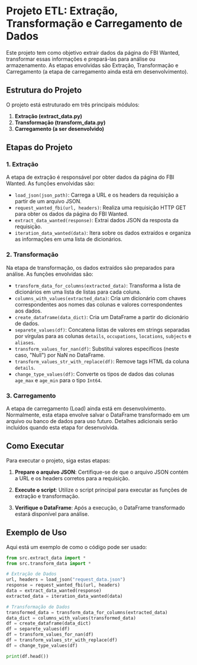 # Projeto ETL: Extração, Transformação e Carregamento de Dados

Este projeto tem como objetivo extrair dados da página do FBI Wanted, transformar essas informações e prepará-las para análise ou armazenamento. As etapas envolvidas são Extração, Transformação e Carregamento (a etapa de carregamento ainda está em desenvolvimento).

## Estrutura do Projeto

O projeto está estruturado em três principais módulos:

1. **Extração (extract_data.py)**
2. **Transformação (transform_data.py)**
3. **Carregamento (a ser desenvolvido)**

## Etapas do Projeto

### 1. Extração

A etapa de extração é responsável por obter dados da página do FBI Wanted. As funções envolvidas são:

- `load_json(json_path)`: Carrega a URL e os headers da requisição a partir de um arquivo JSON.
- `request_wanted_fbi(url, headers)`: Realiza uma requisição HTTP GET para obter os dados da página do FBI Wanted.
- `extract_data_wanted(response)`: Extrai dados JSON da resposta da requisição.
- `iteration_data_wanted(data)`: Itera sobre os dados extraídos e organiza as informações em uma lista de dicionários.

### 2. Transformação

Na etapa de transformação, os dados extraídos são preparados para análise. As funções envolvidas são:

- `transform_data_for_columns(extracted_data)`: Transforma a lista de dicionários em uma lista de listas para cada coluna.
- `columns_with_values(extracted_data)`: Cria um dicionário com chaves correspondentes aos nomes das colunas e valores correspondentes aos dados.
- `create_dataframe(data_dict)`: Cria um DataFrame a partir do dicionário de dados.
- `separete_values(df)`: Concatena listas de valores em strings separadas por vírgulas para as colunas `details`, `occupations`, `locations`, `subjects` e `aliases`.
- `transform_values_for_nan(df)`: Substitui valores específicos (neste caso, "Null") por NaN no DataFrame.
- `transform_values_str_with_replace(df)`: Remove tags HTML da coluna `details`.
- `change_type_values(df)`: Converte os tipos de dados das colunas `age_max` e `age_min` para o tipo `Int64`.

### 3. Carregamento

A etapa de carregamento (Load) ainda está em desenvolvimento. Normalmente, esta etapa envolve salvar o DataFrame transformado em um arquivo ou banco de dados para uso futuro. Detalhes adicionais serão incluídos quando esta etapa for desenvolvida.

## Como Executar

Para executar o projeto, siga estas etapas:

1. **Prepare o arquivo JSON**: Certifique-se de que o arquivo JSON contém a URL e os headers corretos para a requisição.

2. **Execute o script**: Utilize o script principal para executar as funções de extração e transformação. 

3. **Verifique o DataFrame**: Após a execução, o DataFrame transformado estará disponível para análise.

## Exemplo de Uso

Aqui está um exemplo de como o código pode ser usado:

```python
from src.extract_data import *
from src.transform_data import *

# Extração de Dados
url, headers = load_json("request_data.json")
response = request_wanted_fbi(url, headers)
data = extract_data_wanted(response)
extracted_data = iteration_data_wanted(data)

# Transformação de Dados
transformed_data = transform_data_for_columns(extracted_data)
data_dict = columns_with_values(transformed_data)
df = create_dataframe(data_dict)
df = separete_values(df)
df = transform_values_for_nan(df)
df = transform_values_str_with_replace(df)
df = change_type_values(df)

print(df.head())
